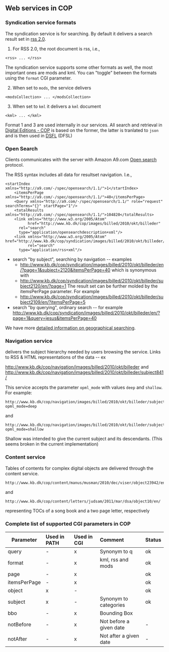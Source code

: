 

## Web services in COP

### Syndication service formats

The syndication service is for searching. By default it delivers a
search result set in [rss 2.0](https://cyber.harvard.edu/rss/rss.html).

1. For RSS 2.0, the root document is rss, i.e., 

``` <rss> ... </rss> ```

The syndication service supports some other formats as well, the most
important ones are mods and kml. You can "toggle" between the formats using the 
`format` CGI parameter. 

2. When set to `mods`, the service delivers

```
<modsCollection> ... </modsCollection>
```

3. When set to `kml` it delivers a `kml` document
```
<kml> ... </kml>
```

Format 1 and 3 are used internally in our services. All search and retrieval in 
[Digital Editions - COP](http://www.kb.dk/editions/any/2009/jul/editions/en/)
is based on the former,
the latter is tranlated to ```json``` and is then used in [DSFL](http://www.kb.dk/danmarksetfraluften/) (DFSL)

### Open Search

Clients communicates with the server with Amazon A9.com [Open
search](http://www.opensearch.org/Home) protocol.

The RSS syntax includes all data for resultset navigation. I.e.,

```
<startIndex xmlns="http://a9.com/-/spec/opensearch/1.1/">1</startIndex>
    <itemsPerPage xmlns="http://a9.com/-/spec/opensearch/1.1/">40</itemsPerPage>
    <Query xmlns="http://a9.com/-/spec/opensearch/1.1/" role="request" searchTerms="{}" startPage="1"/>
    <totalResults xmlns="http://a9.com/-/spec/opensearch/1.1/">104820</totalResults>
    <link xmlns="http://www.w3.org/2005/Atom" 
          href="http://www.kb.dk/cop/images/billed/2010/okt/billeder" 
	  rel="search" 
	  type="application/opensearchdescription+xml"/>
    <link xmlns="http://www.w3.org/2005/Atom" href="http://www.kb.dk/cop/syndication/images/billed/2010/okt/billeder/" 
          rel="search" 
	  type="application/rss+xml"/>
```

+ search "by subject", searching by navigation -- examples
  + http://www.kb.dk/cop/syndication/images/billed/2010/okt/billeder/en/?page=1&subject=2120&itemsPerPage=40
    which is synonymous with
  + http://www.kb.dk/cop/syndication/images/billed/2010/okt/billeder/subject2120/en/?page=1 
    The result set can be further molded by the itemsPerPage parameter. For example
  + http://www.kb.dk/cop/syndication/images/billed/2010/okt/billeder/subject2109/en/?itemsPerPage=5
+ search "by querying", ordinary search -- for example
  http://www.kb.dk/cop/syndication/images/billed/2010/okt/billeder/en/?page=1&query=jesus&itemsPerPage=40

We have more [detailed information on geographical searching](open-search-dsfl.md).

### Navigation service

delivers the subject hierarchy needed by users browsing the service. Links to RSS & HTML representations of the data -- ex

http://www.kb.dk/cop/navigation/images/billed/2010/okt/billeder and
http://www.kb.dk/cop/navigation/images/billed/2010/okt/billeder/subject841/

This service accepts the parameter `opml_mode` with values
`deep` and `shallow`. For example:

```
http://www.kb.dk/cop/navigation/images/billed/2010/okt/billeder/subject2109/?opml_mode=deep
```

and

```
http://www.kb.dk/cop/navigation/images/billed/2010/okt/billeder/subject2109/?opml_mode=shallow
```

Shallow was intended to give the current subject and its descendants. (This seems broken in the current implementation)

### Content service 

Tables of contents for complex digital objects are delivered through the content service. 

```
http://www.kb.dk/cop/content/manus/musman/2010/dec/viser/object23942/en/
```

and

```
http://www.kb.dk/cop/content/letters/judsam/2011/mar/dsa/object10/en/
```

representing TOCs of a song book and a two page letter, respectively


### Complete list of supported CGI parameters in COP 

| Parameter | Used in PATH | Used in CGI | Comment | Status|
|-----------|:-------------|:------------|:--------|-------|
|query | - | x | Synonym to q | ok |
|format | - | x | kml, rss and mods | ok |
|page | - | x | | ok |
|itemsPerPage | - | x | |ok |
|object | x | - | | ok |
|subject | x | - | Synonym to categories | ok |
|bbo | - | x | Bounding Box |
|notBefore | - | x | Not before a given date | - |
|notAfter | - | x | Not after a given date | - |


